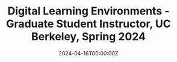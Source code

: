 ---
title: Digital Learning Environments - Graduate Student Instructor, UC Berkeley, Spring 2024
tags:
- Courses
date: "2024-04-16T00:00:00Z"

# Optional external URL for project (replaces project detail page).
external_link: ""

---